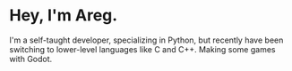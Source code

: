 # Hey, I'm Areg.

I'm a self-taught developer, specializing in Python, but recently have been switching to lower-level languages like C and C++.
Making some games with Godot.
